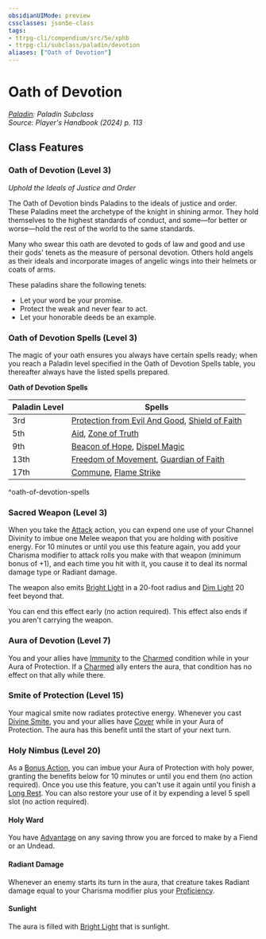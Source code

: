 ```yaml
---
obsidianUIMode: preview
cssclasses: json5e-class
tags:
- ttrpg-cli/compendium/src/5e/xphb
- ttrpg-cli/subclass/paladin/devotion
aliases: ["Oath of Devotion"]
---
```

# Oath of Devotion
*[Paladin](paladin-xphb.md): Paladin Subclass*  
*Source: Player's Handbook (2024) p. 113*  


## Class Features

### Oath of Devotion (Level 3)

*Uphold the Ideals of Justice and Order*

The Oath of Devotion binds Paladins to the ideals of justice and order. These Paladins meet the archetype of the knight in shining armor. They hold themselves to the highest standards of conduct, and some—for better or worse—hold the rest of the world to the same standards.

Many who swear this oath are devoted to gods of law and good and use their gods' tenets as the measure of personal devotion. Others hold angels as their ideals and incorporate images of angelic wings into their helmets or coats of arms.

These paladins share the following tenets:

- Let your word be your promise.  
- Protect the weak and never fear to act.  
- Let your honorable deeds be an example.  

### Oath of Devotion Spells (Level 3)

The magic of your oath ensures you always have certain spells ready; when you reach a Paladin level specified in the Oath of Devotion Spells table, you thereafter always have the listed spells prepared.

**Oath of Devotion Spells**

| Paladin Level | Spells |
|---------------|--------|
| 3rd | [Protection from Evil And Good](/3-Compendium/CLI/spells/protection-from-evil-and-good-xphb.md), [Shield of Faith](shield-of-faith-xphb.md) |
| 5th | [Aid](aid-xphb.md), [Zone of Truth](zone-of-truth-xphb.md) |
| 9th | [Beacon of Hope](beacon-of-hope-xphb.md), [Dispel Magic](/3-Compendium/CLI/spells/dispel-magic-xphb.md) |
| 13th | [Freedom of Movement](freedom-of-movement-xphb.md), [Guardian of Faith](guardian-of-faith-xphb.md) |
| 17th | [Commune](commune-xphb.md), [Flame Strike](flame-strike-xphb.md) |
^oath-of-devotion-spells

### Sacred Weapon (Level 3)

When you take the [Attack](actions.md#Attack) action, you can expend one use of your Channel Divinity to imbue one Melee weapon that you are holding with positive energy. For 10 minutes or until you use this feature again, you add your Charisma modifier to attack rolls you make with that weapon (minimum bonus of +1), and each time you hit with it, you cause it to deal its normal damage type or Radiant damage.

The weapon also emits [Bright Light](bright-light-xphb.md) in a 20-foot radius and [Dim Light](dim-light-xphb.md) 20 feet beyond that.

You can end this effect early (no action required). This effect also ends if you aren't carrying the weapon.

### Aura of Devotion (Level 7)

You and your allies have [Immunity](immunity-xphb.md) to the [Charmed](conditions.md#Charmed) condition while in your Aura of Protection. If a [Charmed](conditions.md#Charmed) ally enters the aura, that condition has no effect on that ally while there.

### Smite of Protection (Level 15)

Your magical smite now radiates protective energy. Whenever you cast [Divine Smite](divine-smite-xphb.md), you and your allies have [Cover](3-Compendium/CLI/rules/variant-rules/cover-xphb.md) while in your Aura of Protection. The aura has this benefit until the start of your next turn.

### Holy Nimbus (Level 20)

As a [Bonus Action](bonus-action-xphb.md), you can imbue your Aura of Protection with holy power, granting the benefits below for 10 minutes or until you end them (no action required). Once you use this feature, you can't use it again until you finish a [Long Rest](long-rest-xphb.md). You can also restore your use of it by expending a level 5 spell slot (no action required).

#### Holy Ward

You have [Advantage](advantage-xphb.md) on any saving throw you are forced to make by a Fiend or an Undead.

#### Radiant Damage

Whenever an enemy starts its turn in the aura, that creature takes Radiant damage equal to your Charisma modifier plus your [Proficiency](proficiency-xphb.md).

#### Sunlight

The aura is filled with [Bright Light](bright-light-xphb.md) that is sunlight.